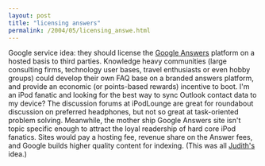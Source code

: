 ```yaml
---
layout: post
title: "licensing answers"
permalink: /2004/05/licensing_answe.html
---
```


<p>Google service idea:  they should license the <a href="http://answers.google.com/answers/">Google Answers</a> platform on a hosted basis to third parties.  Knowledge heavy communities (large consulting firms, technology user bases, travel enthusiasts or even hobby groups) could develop their own FAQ base on a branded answers platform, and provide an economic (or points-based rewards) incentive to boot.  I'm an iPod fanatic and looking for the best way to sync Outlook contact data to my device?  The discussion forums at iPodLounge are great for roundabout discussion on preferred headphones, but not so great at task-oriented problem solving.  Meanwhile, the mother ship Google Answers site isn't topic specific enough to attract the loyal readership of hard core iPod fanatics.  Sites would pay a hosting fee, revenue share on the Answer fees, and Google builds higher quality content for indexing.  (This was all <a href="http://www.calamondin.com/">Judith's</a> idea.)</p>


